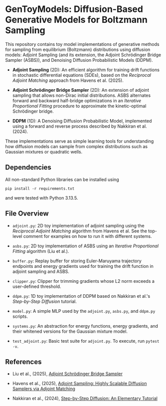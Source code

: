 # GenToyModels: Diffusion-Based Generative Models for Boltzmann Sampling

This repository contains toy model implementations of generative methods for
sampling from equilibrium (Boltzmann) distributions using diffusion models:
Adjoint Sampling (and its extension, the Adjoint Schrödinger Bridge Sampler
(ASBS)), and Denoising Diffusion Probabilistic Models (DDPM).

* **Adjoint Sampling** (2D): An efficient algorithm for training drift
  functions in stochastic differential equations (SDEs), based on the
*Reciprocal Adjoint Matching* approach from Havens et al. (2025).

* **Adjoint Schrödinger Bridge Sampler** (2D): An extension of adjoint sampling
  that allows non-Dirac initial distributions. ASBS alternates forward and
backward half-bridge optimizations in an *Iterative Proportional Fitting*
procedure to approximate the kinetic-optimal Schrödinger bridge.

* **DDPM** (1D): A Denoising Diffusion Probabilistic Model, implemented using a
  forward and reverse process described by Nakkiran et al. (2024).

These implementations serve as simple learning tools for understanding how
diffusion models can sample from complex distributions such as Gaussian
mixtures or quadratic wells.

## Dependencies

All non-standard Python libraries can be installed using

```
pip install -r requirements.txt
```

and were tested with Python 3.13.5.

## File Overview

- `adjoint.py`: 2D toy implementation of adjoint sampling using the *Reciprocal
  Adjoint Matching* algorithm from Havens et al. See the top-level comment for
examples on how to run it with different systems.

- `asbs.py`: 2D toy implementation of ASBS using an *Iterative Proportional
  Fitting* algorithm (Liu et al.).

- `buffer.py`: Replay buffer for storing Euler-Maruyama trajectory endpoints
  and energy gradients used for training the drift function in adjoint
sampling and ASBS.

- `clipper.py`: Clipper for trimming gradients whose L2 norm exceeds a
  user-defined threshold.

- `ddpm.py`: 1D toy implementation of DDPM based on Nakkiran et al.'s
  *Step-by-Step Diffusion* tutorial.

- `model.py`: A simple MLP used by the `adjoint.py`, `asbs.py`, and `ddpm.py`
  scripts.

- `systems.py`: An abstraction for energy functions, energy gradients, and
  their whitened versions for the Gaussian mixture model.

- `test_adjoint.py`: Basic test suite for `adjoint.py`. To execute, run `pytest
  -v`.

## References

* Liu et al., (2025), [Adjoint Schrödinger Bridge
  Sampler](https://arxiv.org/abs/2506.22565)

* Havens et al., (2025), [Adjoint Sampling: Highly Scalable Diffusion Samplers
  via Adjoint Matching](https://arxiv.org/abs/2504.11713)

* Nakkiran et al., (2024), [Step-by-Step Diffusion: An Elementary
  Tutorial](https://arxiv.org/abs/2406.08929)
